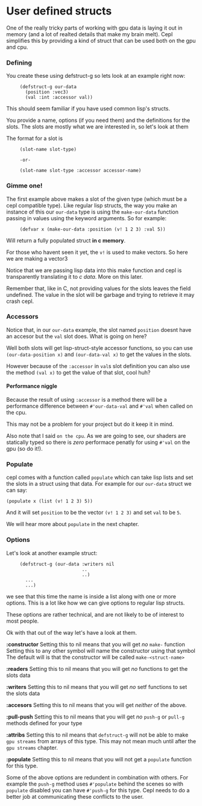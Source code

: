 # User defined structs

One of the really tricky parts of working with gpu data is laying it out in memory (and a lot of realted details that make my brain melt). Cepl simplifies this by providing a kind of struct that can be used both on the gpu and cpu.

### Defining

You create these using defstruct-g so lets look at an example right now:

```
     (defstruct-g our-data
       (position :vec3)
       (val :int :accessor val))
```

This should seem familiar if you have used common lisp's structs.

You provide a name, options (if you need them) and the definitions for the slots. The slots are mostly what we are interested in, so let's look at them

The format for a slot is

```
     (slot-name slot-type)

     -or-

     (slot-name slot-type :accessor accessor-name)
```

### Gimme one!

The first example above makes a slot of the given type (which must be a cepl compatible type). Like regular lisp structs, the way you make an instance of this our `our-data` type is using the `make-our-data` function passing in values using the keyword arguments. So for example:

```
     (defvar x (make-our-data :position (v! 1 2 3) :val 5))
```

Will return a fully populated struct **in c memory**.

For those who havent seen it yet, the `v!` is used to make vectors. So here we are making a vector3

Notice that we are passing lisp data into this make function and cepl is transparently translating it to *c data*. More on this later.

Remember that, like in C, not providing values for the slots leaves the field undefined. The value in the slot will be garbage and trying to retrieve it may crash cepl.

### Accessors

Notice that, in our `our-data` example, the slot named `position` doesnt have an accesor but the `val` slot does. What is going on here?

Well both slots will get lisp-struct-style accessor functions, so you can use `(our-data-position x)` and `(our-data-val x)` to get the values in the slots.

However because of the `:accessor` in `val`s slot definition you can also use the method `(val x)` to get the value of that slot, cool huh?

#### Performance niggle

Because the result of using `:accessor` is a method there will be a performance difference between `#'our-data-val` and `#'val` when called on the cpu.

This may not be a problem for your project but do it keep it in mind.

Also note that I said `on the cpu`. As we are going to see, our shaders are statically typed so there is *zero* performace penatly for using `#'val` on the gpu (so do it!).

### Populate

cepl comes with a function called `populate` which can take lisp lists and set the slots in a struct using that data. For example for our `our-data` struct we can say:

```
(populate x (list (v! 1 2 3) 5))
```

And it will set `position` to be the vector `(v! 1 2 3)` and set `val` to be `5`.

We will hear more about `populate` in the next chapter.

### Options

Let's look at another example struct:

```
     (defstruct-g (our-data :writers nil
                            ..
                            ..)
       ...
       ...)
```

we see that this time the name is inside a list along with one or more options. This is a lot like how we can give options to regular lisp structs.

These options are rather technical, and are not likely to be of interest to most people.

Ok with that out of the way let's have a look at them.

**:constructor**
Setting this to nil means that you will get *no* `make-` function
Setting this to any other symbol will name the constructor using that symbol
The default will is that the constructor will be called `make-<struct-name>`

**:readers**
Setting this to nil means that you will get *no* functions to get the slots data

**:writers**
Setting this to nil means that you will get *no* setf functions to set the slots data

**:accesors**
Setting this to nil means that you will get *neither* of the above.

**:pull-push**
Setting this to nil means that you will get *no* `push-g` or `pull-g` methods defined for your type

**:attribs**
Setting this to nil means that `defstruct-g` will not be able to make `gpu streams` from arrays of this type. This may not mean much until after the `gpu streams` chapter.

**:populate**
Setting this to nil means that you will not get a `populate` function for this type.


Some of the above options are redundent in combination with others. For example the `push-g` method uses `#'populate` behind the scenes so with `populate` disabled you can have `#'push-g` for this type. Cepl needs to do a better job at communicating these conflicts to the user.
